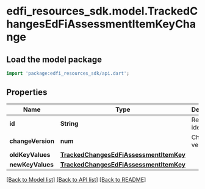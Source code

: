 # edfi_resources_sdk.model.TrackedChangesEdFiAssessmentItemKeyChange

## Load the model package
```dart
import 'package:edfi_resources_sdk/api.dart';
```

## Properties
Name | Type | Description | Notes
------------ | ------------- | ------------- | -------------
**id** | **String** | Resource identifier | [optional] 
**changeVersion** | **num** | Change version | [optional] 
**oldKeyValues** | [**TrackedChangesEdFiAssessmentItemKey**](TrackedChangesEdFiAssessmentItemKey.md) |  | [optional] 
**newKeyValues** | [**TrackedChangesEdFiAssessmentItemKey**](TrackedChangesEdFiAssessmentItemKey.md) |  | [optional] 

[[Back to Model list]](../README.md#documentation-for-models) [[Back to API list]](../README.md#documentation-for-api-endpoints) [[Back to README]](../README.md)


